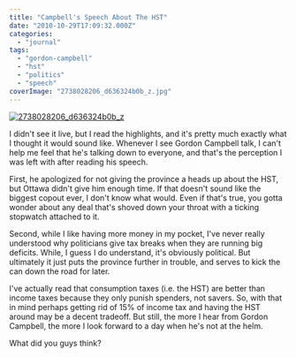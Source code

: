 ```yaml
---
title: "Campbell's Speech About The HST"
date: "2010-10-29T17:09:32.000Z"
categories: 
  - "journal"
tags: 
  - "gordon-campbell"
  - "hst"
  - "politics"
  - "speech"
coverImage: "2738028206_d636324b0b_z.jpg"
---
```


[![](images/2738028206_d636324b0b_z-210x300.jpg "2738028206_d636324b0b_z")](http://www.migratorynerd.com/wordpress/wp-content/uploads/2010/10/2738028206_d636324b0b_z.jpg)

I didn't see it live, but I read the highlights, and it's pretty much exactly what I thought it would sound like. Whenever I see Gordon Campbell talk, I can't help me feel that he's talking down to everyone, and that's the perception I was left with after reading his speech.

First, he apologized for not giving the province a heads up about the HST, but Ottawa didn't give him enough time. If that doesn't sound like the biggest copout ever, I don't know what would. Even if that's true, you gotta wonder about any deal that's shoved down your throat with a ticking stopwatch attached to it.

Second, while I like having more money in my pocket, I've never really understood why politicians give tax breaks when they are running big deficits. While, I guess I do understand, it's obviously political. But ultimately it just puts the province further in trouble, and serves to kick the can down the road for later.

I've actually read that consumption taxes (i.e. the HST) are better than income taxes because they only punish spenders, not savers. So, with that in mind perhaps getting rid of 15% of income tax and having the HST around may be a decent tradeoff. But still, the more I hear from Gordon Campbell, the more I look forward to a day when he's not at the helm.

What did you guys think?
